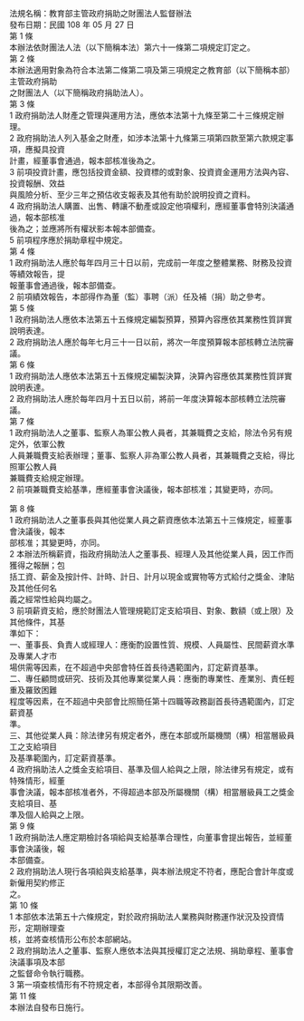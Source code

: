 法規名稱：教育部主管政府捐助之財團法人監督辦法  
發布日期：民國 108 年 05 月 27 日  
第 1 條  
本辦法依財團法人法（以下簡稱本法）第六十一條第二項規定訂定之。  
第 2 條  
本辦法適用對象為符合本法第二條第二項及第三項規定之教育部（以下簡稱本部）主管政府捐助  
之財團法人（以下簡稱政府捐助法人）。  
第 3 條  
1 政府捐助法人財產之管理與運用方法，應依本法第十九條至第二十三條規定辦理。  
2 政府捐助法人列入基金之財產，如涉本法第十九條第三項第四款至第六款規定事項，應擬具投資  
計畫，經董事會通過，報本部核准後為之。  
3 前項投資計畫，應包括投資金額、投資標的或對象、投資資金運用方法與內容、投資報酬、效益  
與風險分析、至少三年之預估收支報表及其他有助於說明投資之資料。  
4 政府捐助法人購置、出售、轉讓不動產或設定他項權利，應經董事會特別決議通過，報本部核准  
後為之；並應將所有權狀影本報本部備查。  
5 前項程序應於捐助章程中規定。  
第 4 條  
1 政府捐助法人應於每年四月三十日以前，完成前一年度之整體業務、財務及投資等績效報告，提  
報董事會通過後，報本部備查。  
2 前項績效報告，本部得作為董（監）事聘（派）任及補（捐）助之參考。  
第 5 條  
1 政府捐助法人應依本法第五十五條規定編製預算，預算內容應依其業務性質詳實說明表達。  
2 政府捐助法人應於每年七月三十一日以前，將次一年度預算報本部核轉立法院審議。  
第 6 條  
1 政府捐助法人應依本法第五十五條規定編製決算，決算內容應依其業務性質詳實說明表達。  
2 政府捐助法人應於每年四月十五日以前，將前一年度決算報本部核轉立法院審議。  
第 7 條  
1 政府捐助法人之董事、監察人為軍公教人員者，其兼職費之支給，除法令另有規定外，依軍公教  
人員兼職費支給表辦理；董事、監察人非為軍公教人員者，其兼職費之支給，得比照軍公教人員  
兼職費支給規定辦理。  
2 前項兼職費支給基準，應經董事會決議後，報本部核准；其變更時，亦同。  


第 8 條  
1 政府捐助法人之董事長與其他從業人員之薪資應依本法第五十三條規定，經董事會決議後，報本  
部核准；其變更時，亦同。  
2 本辦法所稱薪資，指政府捐助法人之董事長、經理人及其他從業人員，因工作而獲得之報酬；包  
括工資、薪金及按計件、計時、計日、計月以現金或實物等方式給付之獎金、津貼及其他任何名  
義之經常性給與均屬之。  
3 前項薪資支給，應於財團法人管理規範訂定支給項目、對象、數額（或上限）及其他條件，其基  
準如下：  
一、董事長、負責人或經理人：應衡酌設置性質、規模、人員屬性、民間薪資水準及專業人才市  
場供需等因素，在不超過中央部會特任首長待遇範圍內，訂定薪資基準。  
二、專任顧問或研究、技術及其他專業從業人員：應衡酌專業性、產業別、責任輕重及羅致困難  
程度等因素，在不超過中央部會比照簡任第十四職等政務副首長待遇範圍內，訂定薪資基  
準。  
三、其他從業人員：除法律另有規定者外，應在本部或所屬機關（構）相當層級員工之支給項目  
及基準範圍內，訂定薪資基準。  
4 政府捐助法人之獎金支給項目、基準及個人給與之上限，除法律另有規定，或有特殊情形，經董  
事會決議，報本部核准者外，不得超過本部及所屬機關（構）相當層級員工之獎金支給項目、基  
準及個人給與之上限。  
第 9 條  
1 政府捐助法人應定期檢討各項給與支給基準合理性，向董事會提出報告，並經董事會決議後，報  
本部備查。  
2 政府捐助法人現行各項給與支給基準，與本辦法規定不符者，應配合會計年度或新僱用契約修正  
之。  
第 10 條  
1 本部依本法第五十六條規定，對於政府捐助法人業務與財務運作狀況及投資情形，定期辦理查  
核，並將查核情形公布於本部網站。  
2 政府捐助法人之董事、監察人應依本法與其授權訂定之法規、捐助章程、董事會決議事項及本部  
之監督命令執行職務。  
3 第一項查核情形有不符規定者，本部得令其限期改善。  
第 11 條  
本辦法自發布日施行。  


